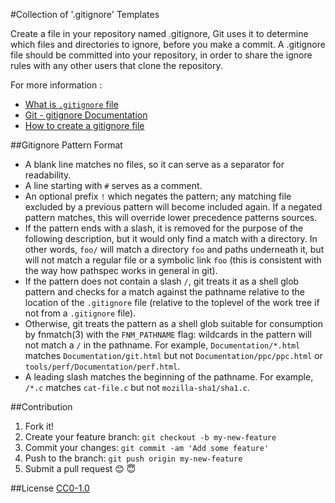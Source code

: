 #Collection of '.gitignore' Templates

Create a file in your repository named .gitignore, Git uses it to determine which files and directories to ignore, before you make a commit. A .gitignore file should be committed into your repository, in order to share the ignore rules with any other users that clone the repository.

For more information :

* [What is `.gitignore` file](https://help.github.com/articles/ignoring-files/)
* [Git - gitignore Documentation](https://git-scm.com/docs/gitignore)
* [How to create a gitignore file](https://help.github.com/articles/ignoring-files/)

##Gitignore Pattern Format

* A blank line matches no files, so it can serve as a separator for readability.
* A line starting with `#` serves as a comment.
* An optional prefix `!` which negates the pattern; any matching file excluded by a previous pattern will become included again. If a negated pattern matches, this will override lower precedence patterns sources.
* If the pattern ends with a slash, it is removed for the purpose of the following description, but it would only find a match with a directory. In other words, `foo/` will match a directory `foo` and paths underneath it, but will not match a regular file or a symbolic link `foo` (this is consistent with the way how pathspec works in general in git).
* If the pattern does not contain a slash `/`, git treats it as a shell glob pattern and checks for a match against the pathname relative to the location of the `.gitignore` file (relative to the toplevel of the work tree if not from a `.gitignore` file).
* Otherwise, git treats the pattern as a shell glob suitable for consumption by fnmatch(3) with the `FNM_PATHNAME` flag: wildcards in the pattern will not match a `/` in the pathname. For example, `Documentation/*.html` matches `Documentation/git.html` but not `Documentation/ppc/ppc.html` or `tools/perf/Documentation/perf.html`.
* A leading slash matches the beginning of the pathname. For example, `/*.c` matches `cat-file.c` but not `mozilla-sha1/sha1.c`.

##Contribution

1. Fork it!
2. Create your feature branch: `git checkout -b my-new-feature`
3. Commit your changes: `git commit -am 'Add some feature'`
4. Push to the branch: `git push origin my-new-feature`
5. Submit a pull request 😊 😇

##License
[CC0-1.0](/LICENSE)